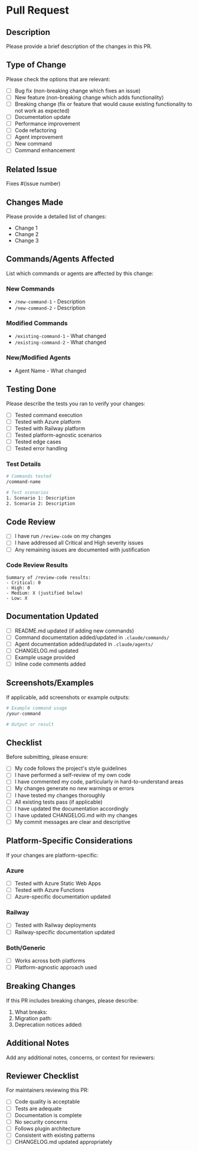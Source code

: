 # Pull Request

## Description

Please provide a brief description of the changes in this PR.

## Type of Change

Please check the options that are relevant:

- [ ] Bug fix (non-breaking change which fixes an issue)
- [ ] New feature (non-breaking change which adds functionality)
- [ ] Breaking change (fix or feature that would cause existing functionality to not work as expected)
- [ ] Documentation update
- [ ] Performance improvement
- [ ] Code refactoring
- [ ] Agent improvement
- [ ] New command
- [ ] Command enhancement

## Related Issue

Fixes #(issue number)

## Changes Made

Please provide a detailed list of changes:

- Change 1
- Change 2
- Change 3

## Commands/Agents Affected

List which commands or agents are affected by this change:

### New Commands
- `/new-command-1` - Description
- `/new-command-2` - Description

### Modified Commands
- `/existing-command-1` - What changed
- `/existing-command-2` - What changed

### New/Modified Agents
- Agent Name - What changed

## Testing Done

Please describe the tests you ran to verify your changes:

- [ ] Tested command execution
- [ ] Tested with Azure platform
- [ ] Tested with Railway platform
- [ ] Tested platform-agnostic scenarios
- [ ] Tested edge cases
- [ ] Tested error handling

### Test Details

```bash
# Commands tested
/command-name

# Test scenarios
1. Scenario 1: Description
2. Scenario 2: Description
```

## Code Review

- [ ] I have run `/review-code` on my changes
- [ ] I have addressed all Critical and High severity issues
- [ ] Any remaining issues are documented with justification

### Code Review Results

```
Summary of /review-code results:
- Critical: 0
- High: 0
- Medium: X (justified below)
- Low: X
```

## Documentation Updated

- [ ] README.md updated (if adding new commands)
- [ ] Command documentation added/updated in `.claude/commands/`
- [ ] Agent documentation added/updated in `.claude/agents/`
- [ ] CHANGELOG.md updated
- [ ] Example usage provided
- [ ] Inline code comments added

## Screenshots/Examples

If applicable, add screenshots or example outputs:

```bash
# Example command usage
/your-command

# Output or result
```

## Checklist

Before submitting, please ensure:

- [ ] My code follows the project's style guidelines
- [ ] I have performed a self-review of my own code
- [ ] I have commented my code, particularly in hard-to-understand areas
- [ ] My changes generate no new warnings or errors
- [ ] I have tested my changes thoroughly
- [ ] All existing tests pass (if applicable)
- [ ] I have updated the documentation accordingly
- [ ] I have updated CHANGELOG.md with my changes
- [ ] My commit messages are clear and descriptive

## Platform-Specific Considerations

If your changes are platform-specific:

### Azure
- [ ] Tested with Azure Static Web Apps
- [ ] Tested with Azure Functions
- [ ] Azure-specific documentation updated

### Railway
- [ ] Tested with Railway deployments
- [ ] Railway-specific documentation updated

### Both/Generic
- [ ] Works across both platforms
- [ ] Platform-agnostic approach used

## Breaking Changes

If this PR includes breaking changes, please describe:

1. What breaks:
2. Migration path:
3. Deprecation notices added:

## Additional Notes

Add any additional notes, concerns, or context for reviewers:

## Reviewer Checklist

For maintainers reviewing this PR:

- [ ] Code quality is acceptable
- [ ] Tests are adequate
- [ ] Documentation is complete
- [ ] No security concerns
- [ ] Follows plugin architecture
- [ ] Consistent with existing patterns
- [ ] CHANGELOG.md updated appropriately
